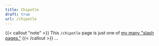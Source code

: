 ```yaml
---
title: Chipotle
draft: true
url: /chipotle
---
```

{{< callout "note" >}}
This `/chipotle` page is just one of [my many "slash pages."](/slashes)
{{< /callout >}}
...
